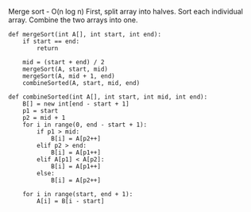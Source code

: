 Merge sort - O(n log n)
First, split array into halves.
Sort each individual array.
Combine the two arrays into one.

```
def mergeSort(int A[], int start, int end):
	if start == end:
		return

	mid = (start + end) / 2
	mergeSort(A, start, mid)
	mergeSort(A, mid + 1, end)
	combineSorted(A, start, mid, end)
```

```
def combineSorted(int A[], int start, int mid, int end):
	B[] = new int[end - start + 1]
	p1 = start
	p2 = mid + 1
	for i in range(0, end - start + 1):
		if p1 > mid:
			B[i] = A[p2++]
		elif p2 > end:
			B[i] = A[p1++]
		elif A[p1] < A[p2]:
			B[i] = A[p1++]
		else:
			B[i] = A[p2++]

	for i in range(start, end + 1):
		A[i] = B[i - start]
```

